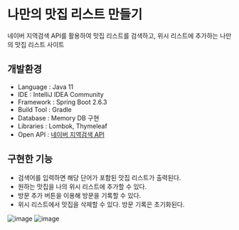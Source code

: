 # 나만의 맛집 리스트 만들기
네이버 지역검색 API를 활용하여 맛집 리스트를 검색하고, 위시 리스트에 추가하는 나만의 맛집 리스트 사이트

## 개발환경
- Language : Java 11
- IDE : IntelliJ IDEA Community
- Framework : Spring Boot 2.6.3
- Build Tool : Gradle
- Database : Memory DB 구현
- Libraries : Lombok, Thymeleaf
- Open API : [네이버 지역검색 API](https://developers.naver.com/products/service-api/search/search.md#%EA%B2%80%EC%83%89)

## 구현한 기능
- 검색어를 입력하면 해당 단어가 포함된 맛집 리스트가 출력된다.
- 원하는 맛집을 나의 위시 리스트에 추가할 수 있다.
- 방문 추가 버튼을 이용해 방문을 기록할 수 있다.
- 위시 리스트에서 맛집을 삭제할 수 있다. 방문 기록은 초기화된다.

![image](https://user-images.githubusercontent.com/92259017/150812920-0e5c1823-0977-4e66-b3ae-1a8aba263713.png)
![image](https://user-images.githubusercontent.com/92259017/150812886-a0bae573-b2ce-426d-a3e2-a4ef3c3a26a5.png)
